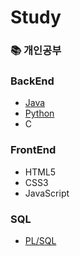 # Study
### 📚 개인공부

### BackEnd
- [Java](https://github.com/jungmin9911/Study/tree/main/Java)
- [Python](https://github.com/jungmin9911/Study/tree/main/Python)
- C

### FrontEnd
- HTML5
- CSS3
- JavaScript
  
### SQL
- [PL/SQL](https://github.com/jungmin9911/Study/tree/main/PLSQL)
  
